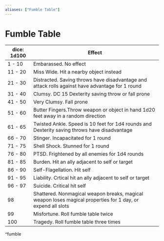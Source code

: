 ```yaml
---
aliases: ["Fumble Table"]
---
```

# Fumble Table

| dice: 1d100 | Effect |
| ---------- | ------ |
| 1 - 10 | Embarassed. No effect |
| 11 - 20 | Miss Wide. Hit a nearby object instead |
| 21 - 30 | Distracted. Saving throws have disadvantage and attack rolls against have advantage for 1 round |
| 31 - 40 | Clumsy. DC 15 Dexterity saving throw or fall prone |
| 41 - 50 | Very Clumsy. Fall prone |
| 51 - 60 | Butter Fingers.Throw weapon or object in hand 1d20 feet away in a random direction |
| 61 - 65 | Twisted Ankle. Speed is 10 feet for 1d4 rounds and Dexterity saving throws have disadvantage |
| 66 - 70 | Stinger. Incapacitated for 1 round |
| 71 - 75 | Shell Shock. Stunned for 1 round |
| 76 - 80 | PTSD. Frightened by all enemies for 1d4 rounds |
| 81 - 85 | Burden. Hit an ally adjacent to self or target |
| 86 - 90 | Self-Flagellation. Hit self |
| 91 - 95 | Liability. Crtical hit an ally adjacent to self or target |
| 96 - 97 | Suicide. Critical hit self |
| 98 | Shattered. Nonmagical weapon breaks, magical weapon loses magical properties for 1 day, or expend all slots |
| 99 | Misfortune. Roll fumble table twice |
| 100 | Tragedy. Roll fumble table three times |
^fumble
